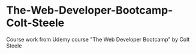 # The-Web-Developer-Bootcamp-Colt-Steele
Course work from Udemy course "The Web Developer Bootcamp" by Colt Steele
